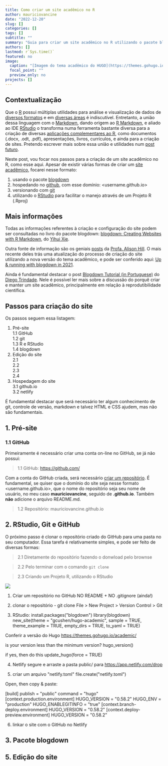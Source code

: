 ```yaml
---
title: Como criar um site acadêmico no R
author: mauriciovancine
date: "2022-12-20"
slug: []
categories: []
tags: []
subtitle: ""
summary: "Guia para criar um site acadêmico no R utilizando o pacote blogdown, GitHub e Hugo"
authors: []
lastmod: r`Sys.time()`
featured: no
image:
  caption: "[Imagem do tema acadêmico do HUGO](https://themes.gohugo.io/academic/)"
  focal_point: ""
  preview_only: no
projects: []
---
```


## Contextualização

Que o [R](https://www.r-project.org/) possui múltiplas utilidades para análise e visualização de dados de [diversos formatos](https://cran.r-project.org/web/views/) e em [diversas áreas](https://data-flair.training/blogs/r-applications/) é indiscutível. Entretanto, a união dessa linguagem com o [Markdown](https://pt.wikipedia.org/wiki/Markdown), dando origem ao [R Markdown](https://rmarkdown.rstudio.com/index.html), e aliado ao IDE [RStudio](https://rstudio.com/products/rstudio/) o transforma numa ferramenta bastante diversa para a criação de diversas [aplicações complementares ao R](https://bookdown.org/yihui/rmarkdown/), como documentos (.docx, .odt, .pdf), apresentações, livros, currículos, e ainda para a criação de sites. Pretendo escrever mais sobre essa união e utilidades num [post futuro](https://mauriciovancine.github.io/pt/post/2020-07-30-rmarkdown/).

Neste post, vou focar nos passos para a criação de um site acadêmico no R, como esse aqui. Apesar de existir várias formas de criar um [site acadêmico](https://wowchemy.com/templates/), focarei nesse formato: 

1. usando o pacote [blogdown](https://cran.r-project.org/web/packages/blogdown/index.html)
1. hospedando no [github](https://github.com/), com esse domínio: <username.github.io> 
1. versionando com [git](https://git-scm.com/)
1. utilizando o [RStudio](https://rstudio.com/products/rstudio/) para facilitar o manejo através de um Projeto R (.Rproj) 

## Mais informações

Todas as informações referentes à criação e configuração do site podem ser consultadas no livro do pacote blogdown: [blogdown: Creating Websites with R Markdown](https://bookdown.org/yihui/blogdown/), do [Yihui Xie](https://yihui.org/). 

Outra fonte de informação são os geniais [posts](https://alison.rbind.io/post/) da [Profa. Alison Hill](https://alison.rbind.io/). O mais recente deles trás uma atualização do processo de criação do site utilizando a nova versão do tema acadêmico, e pode ser conferido aqui: [Up & running with blogdown in 2021](https://alison.rbind.io/post/new-year-new-blogdown/).

Ainda é fundamental destacar o post [Blogdown Tutorial (in Portuguese)](https://diegopftrindade.netlify.app/post/blogdown-tutorial-in-portuguese/) do [Diego Trindade](https://diegopftrindade.netlify.app/). Nele é possível ler mais sobre a discussão do porquê criar e manter um site acadêmico, principalmente em relação à reprodutibilidade científica.

## Passos para criação do site

Os passos seguem essa listagem:

1. Pré-site  
   1.1 GitHub  
   1.2 git  
   1.3 R e RStudio  
   1.4 blogdown  
2. Edição do site  
   2.1  
   2.2  
   2.3  
   2.4  
3. Hospedagem do site  
   3.1 github.io  
   3.2 netlify


É fundamental destacar que será necessário ter algum conhecimento de git, controle de versão, markdown e talvez HTML e CSS ajudem, mas não são fundamentais.

## 1. Pré-site

### 1.1 GitHub

Primeiramente é necessário criar uma conta on-line no GitHub, se já não possui:

> 1.1 GitHub: <https://github.com/>

Com a conta do GitHub criada, será necessário [criar um
repositório](https://help.github.com/pt/github/getting-started-with-github/create-a-repo). É fundamental, se quiser que o domínio do site seja nesse formato <username.github.io>, que o nome do repositório seja seu nome de usuário, no meu caso **mauriciovancine**, seguido de **.github.io**. Também **não** adicione o arquivo README.md.

> 1.2 Repositório: mauriciovancine.github.io

## 2. RStudio, Git e GitHub

O próximo passo é clonar o repositório criado do GitHub para uma pasta no seu computador. Essa tarefa é relativamente simples, e pode ser feito de diversas formas:

> 2.1 Diretamente do repositório fazendo o donwload pelo brownse

> 2.2 Pelo terminar com o comando `git clone`

> 2.3 Criando um Projeto R, utilizando o RStudio


![](criar_repositorio.png)

1.  Criar um repositório no GitHub NO README + NO .gitignore (ainda!)

2.  clonar o repositório - git clone File \> New Project \> Version
    Control \> Git

3.  RStudio: install.packages("blogdown") library(blogdown)
    new_site(theme = "gcushen/hugo-academic", sample = TRUE,
    theme_example = TRUE, empty_dirs = TRUE, to_yaml = TRUE)

Conferir a versão do Hugo <https://themes.gohugo.io/academic/>

is your version less than the minimum version? hugo_version()

if yes, then do this update_hugo(force = TRUE)

4.  Netlify segure e arraste a pasta public/ para
    <https://app.netlify.com/drop>

5.  criar um arquivo "netlify.toml" file.create("netlify.toml")

Open, then copy & paste:

[build] publish = "public" command = "hugo"
[context.production.environment] HUGO_VERSION = "0.58.2" HUGO_ENV =
"production" HUGO_ENABLEGITINFO = "true"
[context.branch-deploy.environment] HUGO_VERSION = "0.58.2"
[context.deploy-preview.environment] HUGO_VERSION = "0.58.2"

6.  linkar o site com o GitHub no Netlify

## 3. Pacote blogdown


## 5. Edição do site
